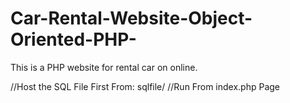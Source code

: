 # Car-Rental-Website-Object-Oriented-PHP-
This is a PHP website for rental car on online.


//Host the SQL File First From: sqlfile/
//Run From index.php Page

